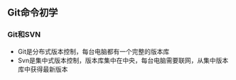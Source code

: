 ## Git命令初学

### Git和SVN

+ Git是分布式版本控制，每台电脑都有一个完整的版本库
+ Svn是集中式版本控制，版本库集中在中央，每台电脑需要联网，从集中版本库中获得最新版本


